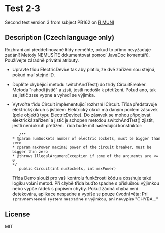 # Test 2-3
Second test version 3 from subject PB162 on [FI MUNI](https://www.fi.muni.cz/)

## Description (Czech language only)


Rozhraní ani předdefinované třídy neměňte, pokud to přímo nevyžaduje zadání! Metody NEMUSÍTE dokumentovat pomocí JavaDoc komentářů. Používejte zásadně privátní atributy.

-   Upravte třídu ElectricDevice tak aby platilo, že dvě zařízení sou stejná, pokud mají stejné ID.
-    Doplňte chybějící metodu switchAndTest() do třídy CircuitBreaker. Metoda "nahodí jistič" a zjistí, jestli nedošlo k přetížení. Pokud ano, tak se jistič zase vypne a vyhodí se výjimka.
-   Vytvořte třídu Circuit implementující rozhraní ICircuit. Třída představuje elektrický okruh s jističem. Elektrický okruh má daným počtem zásuvek (pole objektů typu ElectricDevice). Do zásuvek se mohou připojovat elektrická zařízení a jistič je schopen metodou switchAndTest() zjistit, jestli není okruh přetížen. Třída bude mít následující konstruktor:

           /**
    	* @param numSockets number of electric sockets, must be bigger than zero
    	* @param maxPower maximal power of the circuit breaker, must be bigger than zero
    	* @throws IllegalArgumentException if some of the arguments are <= 0
    	*/
           public Circuit(int numSockets, int maxPower)

    Třída Demo slouží pro vaši kontrolu funkčnosti kódu a obsahuje také logiku volání metod. Při chybě třída buďto spadne s příslušnou výjimkou nebo vypíše řádek s popisem chyby. Pokud žádná chyba není detekována, aplikace nespadne a vypíše se pouze úvodní věta:
    Pri spravnem reseni system nespadne s vyjimkou, ani nevypise "CHYBA..."


## License
MIT